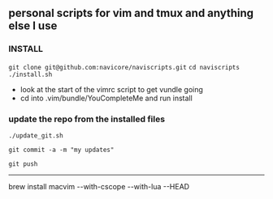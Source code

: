 personal scripts for vim and tmux and anything else I use
------------

### INSTALL

`git clone git@github.com:navicore/naviscripts.git`
`cd naviscripts`
`./install.sh`

* look at the start of the vimrc script to get vundle going
* cd into .vim/bundle/YouCompleteMe and run install

### update the repo from the installed files

`./update_git.sh`

`git commit -a -m "my updates"`

`git push`

--------
brew install macvim --with-cscope --with-lua --HEAD
